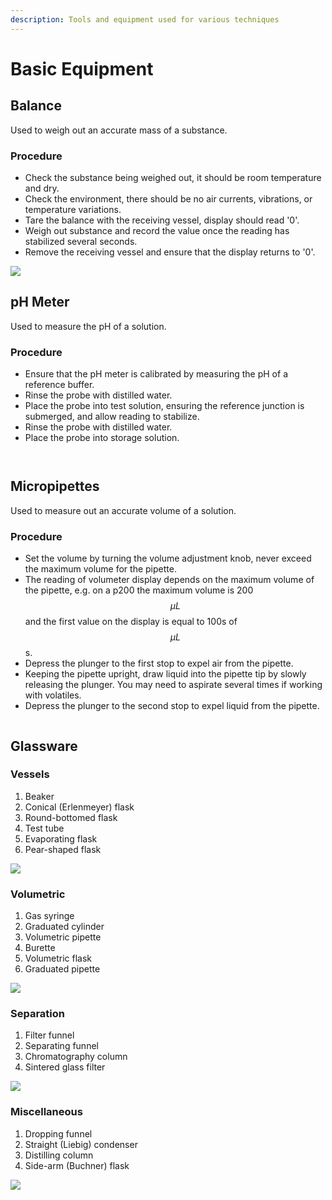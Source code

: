 ```yaml
---
description: Tools and equipment used for various techniques
---
```


# Basic Equipment

## Balance

Used to weigh out an accurate mass of a substance.

### Procedure

* Check the substance being weighed out, it should be room temperature and dry.
* Check the environment, there should be no air currents, vibrations, or temperature variations.
* Tare the balance with the receiving vessel, display should read '0'.
* Weigh out substance and record the value once the reading has stabilized several seconds.
* Remove the receiving vessel and ensure that the display returns to '0'.

![](../../.gitbook/assets/balance.png)

## pH Meter

Used to measure the pH of a solution.

### Procedure

* Ensure that the pH meter is calibrated by measuring the pH of a reference buffer.
* Rinse the probe with distilled water.
* Place the probe into test solution, ensuring the reference junction is submerged, and allow reading to stabilize.
* Rinse the probe with distilled water.
* Place the probe into storage solution.

<figure><img src="../../.gitbook/assets/equipment - ph meter2 (1).png" alt=""><figcaption></figcaption></figure>

<figure><img src="../../.gitbook/assets/equipment - ph meter2.png" alt=""><figcaption></figcaption></figure>

## Micropipettes

Used to measure out an accurate volume of a solution.

### Procedure

* Set the volume by turning the volume adjustment knob, never exceed the maximum volume for the pipette.
* The reading of volumeter display depends on the maximum volume of the pipette, e.g. on a p200 the maximum volume is 200$$\mu L$$and the first value on the display is equal to 100s of $$\mu L$$s.
* Depress the plunger to the first stop to expel air from the pipette.
* Keeping the pipette upright, draw liquid into the pipette tip by slowly releasing the plunger. You may need to aspirate several times if working with volatiles.
* Depress the plunger to the second stop to expel liquid from the pipette.

<figure><img src="../../.gitbook/assets/equipment - pipette.png" alt=""><figcaption></figcaption></figure>

## Glassware

### Vessels

1. Beaker
2. Conical (Erlenmeyer) flask
3. Round-bottomed flask
4. Test tube
5. Evaporating flask
6. Pear-shaped flask

![](../../.gitbook/assets/vessels.png)

### Volumetric

1. Gas syringe
2. Graduated cylinder
3. Volumetric pipette
4. Burette
5. Volumetric flask
6. Graduated pipette

![](../../.gitbook/assets/volumetric.png)

### Separation

1. Filter funnel
2. Separating funnel
3. Chromatography column
4. Sintered glass filter

![](../../.gitbook/assets/separation.png)

### Miscellaneous

1. Dropping funnel
2. Straight (Liebig) condenser
3. Distilling column
4. Side-arm (Buchner) flask

![](<../../.gitbook/assets/misc glassware.png>)
